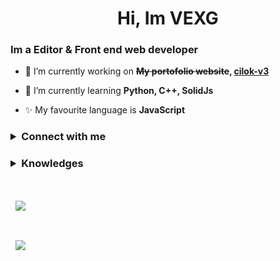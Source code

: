 <h1 align="center" >Hi, Im VEXG</h1>
<h3>Im a Editor & Front end web developer</h3>

- 🔭 I’m currently working on **~~My portofolio website~~, [cilok-v3](https://github.com/VEXG/cilok-v3)**

- 🌱 I’m currently learning **Python, C++, SolidJs**

- ✨ My favourite language is **JavaScript**
<h3>
    <details>
        <summary align="left">Connect with me</summary><h3>
        <a target="_blank" href="https://www.instagram.com/h_3loo/">
            <img src="https://img.shields.io/badge/instagram-svg?&style=for-the-badge&logo=instagram&logoColor=white&color=dd336d" alt="Instagram">
        </a>
    </details>
</h3>
<h3>
    <details>
        <summary align="left">Knowledges</summary><br>
            <img src="https://img.shields.io/badge/html-svg?&style=for-the-badge&logo=html5&logoColor=white&color=eb6329" alt="HTML">
            <img src="https://img.shields.io/badge/css-svg?&style=for-the-badge&logo=css3&logoColor=white&color=006db5" alt="CSS">
            <img src="https://img.shields.io/badge/javascript-svg?&style=for-the-badge&logo=javascript&logoColor=black&color=e9d54c" alt="Javascript">
            <img src="https://img.shields.io/badge/typescript-svg?&style=for-the-badge&logo=typescript&logoColor=white&color=3178c6" alt="Typescript">
            <img src="https://img.shields.io/badge/python-svg?&style=for-the-badge&logo=python&logoColor=white&color=3371a3" alt="Python">
            <img src="https://img.shields.io/badge/c++-svg?&style=for-the-badge&logo=cplusplus&logoColor=white&color=00599d" alt="C++">
    </details>
</h3>
<br>
<p>
    &nbsp;
    <img align="center" src="https://github-readme-stats.vercel.app/api?username=VEXG&show_icons=true&locale=en&count_private=true&theme=github_dark"/>
</p>
<br>
<p>
    &nbsp;
    <img align="center" src="https://github-readme-stats.vercel.app/api/top-langs/?username=VEXG&show_icons=true&locale=en&count_private=true&layout=compact&theme=github_dark"/>
</p>